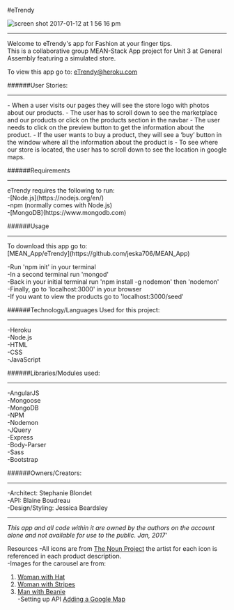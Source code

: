 #eTrendy

![screen shot 2017-01-12 at 1 56 16 pm](https://cloud.githubusercontent.com/assets/22794560/21908448/fe86f728-d8d0-11e6-8ec6-cd3c1af42315.png)
<hr>

Welcome to eTrendy's app for Fashion at your finger tips.<br>
This is a collaborative group MEAN-Stack App project for Unit 3 at General Assembly featuring a simulated store.


To view this app go to: [eTrendy@heroku.com](https://etrendy-app.herokuapp.com/)


######User Stories:
<hr>
- When a user visits our pages they will see the store logo with photos about our products.
- The user has to scroll down to see the marketplace and our products or click on the products section in the navbar
- The user needs to click on the preview button to get the information about the product.
- If the user wants to buy a product, they will see a ‘buy’ button in the window where all the information about the product is
- To see where our store is located, the user has to scroll down to see the location in google maps.




######Requirements
<hr>
eTrendy requires the following to run:<br>
-[Node.js](https://nodejs.org/en/)<br>
-npm (normally comes with Node.js)<br>
-[MongoDB](https://www.mongodb.com)




######Usage
<hr>
To download this app go to:<br>
[MEAN_App/eTrendy](https://github.com/jeska706/MEAN_App)<br>

-Run 'npm init' in your terminal<br>
-In a second terminal run 'mongod'<br>
-Back in your initial terminal run 'npm install -g nodemon' then 'nodemon'<br>
-Finally, go to 'localhost:3000' in your browser<br>
-If you want to view the products go to 'localhost:3000/seed'<br>


######Technology/Languages Used for this project:
<hr>
-Heroku<br>
-Node.js<br>
-HTML<br>
-CSS<br>
-JavaScript<br>

######Libraries/Modules used:
<hr>
-AngularJS<br>
-Mongoose<br>
-MongoDB<br>
-NPM<br>
-Nodemon<br>
-JQuery<br>
-Express<br>
-Body-Parser<br>
-Sass<br>
-Bootstrap<br>

######Owners/Creators:
<hr>
-Architect: Stephanie Blondet<br>
-API: Blaine Boudreau<br>
-Design/Styling: Jessica Beardsley<br>


<hr>

_This app and all code within it are owned by the authors on the account alone and not available for use to the public. Jan, 2017'_

Resources
-All icons are from [The Noun Project](https://thenounproject.com/) the artist for each icon is referenced in each product description.<br>
-Images for the carousel are from:<br>
1. [Woman with Hat](https://www.pexels.com/photo/adult-attractive-beautiful-beauty-262226/)<br>
1. [Woman with Stripes](https://www.pexels.com/photo/grayscale-photo-of-woman-in-turtle-neck-shirt-standing-in-front-of-window-blinds-47401/)<br>
1. [Man with Beanie](https://www.pexels.com/photo/man-in-beanie-holding-his-shoulder-193355/)<br>
-Setting up API [Adding a Google Map](https://developers.google.com/maps/documentation/javascript/adding-a-google-map)<br>
